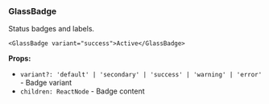 ### GlassBadge

Status badges and labels.

```tsx
<GlassBadge variant="success">Active</GlassBadge>
```

**Props:**
- `variant?: 'default' | 'secondary' | 'success' | 'warning' | 'error'` - Badge variant
- `children: ReactNode` - Badge content
